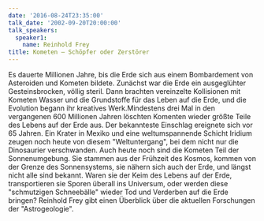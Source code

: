 ```yaml
---
date: '2016-08-24T23:35:00'
talk_date: '2002-09-20T20:00:00'
talk_speakers:
  speaker1:
    name: Reinhold Frey
title: Kometen – Schöpfer oder Zerstörer
---
```

Es dauerte Millionen Jahre, bis die Erde sich aus einem Bombardement von Asteroiden und Kometen bildete. Zunächst war die Erde ein ausgeglühter Gesteinsbrocken, völlig steril. Dann brachten vereinzelte Kollisionen mit Kometen Wasser und die Grundstoffe für das Leben auf die Erde, und die Evolution begann ihr kreatives Werk.Mindestens drei Mal in den vergangenen 600 Millionen Jahren löschten Komenten wieder größte Teile des Lebens auf der Erde aus. Der bekannteste Einschlag ereignete sich vor 65 Jahren. Ein Krater in Mexiko und eine weltumspannende Schicht Iridium zeugen noch heute von diesem "Weltuntergang", bei dem nicht nur die Dinosaurier verschwanden. 
Auch heute noch sind die Kometen Teil der Sonnenumgebung. Sie stammen aus der Frühzeit des Kosmos, kommen von der Grenze des Sonnensystems, sie nähern sich auch der Erde, und längst nicht alle sind bekannt. Waren sie der Keim des Lebens auf der Erde, transportieren sie Sporen überall ins Universum, oder werden diese "schmutzigen Schneebälle" wieder Tod und Verderben auf die Erde bringen? 
Reinhold Frey gibt einen Überblick über die aktuellen Forschungen der "Astrogeologie".